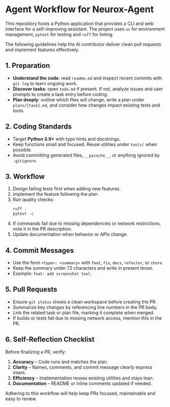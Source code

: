 # Agent Workflow for Neurox-Agent

This repository hosts a Python application that provides a CLI and web interface for a self-improving assistant. The project uses `uv` for environment management, `pytest` for testing and `ruff` for linting.

The following guidelines help the AI contributor deliver clean pull requests and implement features effectively.

## 1. Preparation
- **Understand the code**: read `readme.md` and inspect recent commits with `git log` to learn ongoing work.
- **Discover tasks**: open `todo.md` if present. If not, analyze issues and user prompts to create a task entry before coding.
- **Plan deeply**: outline which files will change, write a plan under `plans/{task}.md`, and consider how changes impact existing tests and tools.

## 2. Coding Standards
- Target **Python 3.9+** with type hints and docstrings.
- Keep functions small and focused. Reuse utilities under `tools/` when possible.
- Avoid committing generated files, `__pycache__`, or anything ignored by `.gitignore`.

## 3. Workflow
1. Design failing tests first when adding new features.
2. Implement the feature following the plan.
3. Run quality checks:
   ```bash
   ruff .
   pytest -q
   ```
4. If commands fail due to missing dependencies or network restrictions, note it in the PR description.
5. Update documentation when behavior or APIs change.

## 4. Commit Messages
- Use the form `<type>: <summary>` with `feat`, `fix`, `docs`, `refactor`, or `chore`.
- Keep the summary under 72 characters and write in present tense.
- Example: `feat: add screenshot tool`.

## 5. Pull Requests
- Ensure `git status` shows a clean workspace before creating the PR.
- Summarize key changes by referencing line numbers in the PR body.
- Link the related task or plan file, marking it complete when merged.
- If builds or tests fail due to missing network access, mention this in the PR.

## 6. Self‑Reflection Checklist
Before finalizing a PR, verify:
1. **Accuracy** – Code runs and matches the plan.
2. **Clarity** – Names, comments, and commit message clearly express intent.
3. **Efficiency** – Implementation reuses existing utilities and stays lean.
4. **Documentation** – README or inline comments updated if needed.

Adhering to this workflow will help keep PRs focused, maintainable and easy to review.
